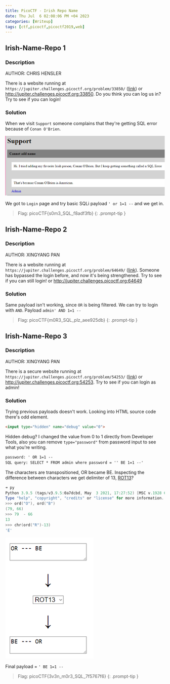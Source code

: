 ```yaml
---
title: PicoCTF - Irish Repo Name
date: Thu Jul  6 02:08:06 PM +04 2023
categories: [Writeup]
tags: [ctf,picoctf,picoctf2019,web]
---
```



## Irish-Name-Repo 1

### Description

AUTHOR:  CHRIS HENSLER

There is a website running at  `https://jupiter.challenges.picoctf.org/problem/33850/`  ([link](https://jupiter.challenges.picoctf.org/problem/33850/)) or http://jupiter.challenges.picoctf.org:33850. Do you think you can log us in? Try to see if you can login!

### Solution

When we visit `Support` someone complains that they're getting SQL error because of `Conan O'Brien`.

![irish-name-repo-1-1](/assets/images/picoCTF/2023/irish-name-repo-1-1.png)

We got to `Login` page and try basic SQLi payload `' or 1=1 --` and we get in.

> Flag: picoCTF{s0m3_SQL_f8adf3fb}
{: .prompt-tip }

## Irish-Name-Repo 2

### Description

AUTHOR: XINGYANG PAN

There is a website running at  `https://jupiter.challenges.picoctf.org/problem/64649/`  ([link](https://jupiter.challenges.picoctf.org/problem/64649/)). Someone has bypassed the login before, and now it's being strengthened. Try to see if you can still login! or http://jupiter.challenges.picoctf.org:64649

### Solution

Same payload isn't working, since `OR` is being filtered. We can try to login with `AND`. Payload `admin' AND 1=1 --`

> Flag: picoCTF{m0R3_SQL_plz_aee925db}
{: .prompt-tip }

## Irish-Name-Repo 3

### Description

AUTHOR: XINGYANG PAN

There is a secure website running at  `https://jupiter.challenges.picoctf.org/problem/54253/`  ([link](https://jupiter.challenges.picoctf.org/problem/54253/)) or http://jupiter.challenges.picoctf.org:54253. Try to see if you can login as admin!

### Solution

Trying previous payloads doesn't work. Looking into HTML source code there's odd element.

```html
<input type="hidden" name="debug" value="0">
```

Hidden debug? I changed the value from 0 to 1 directly from Developer Tools, also you can remove `type="password"` from password input to see what you're writing.

```html
password: ' OR 1=1 --
SQL query: SELECT * FROM admin where password = '' BE 1=1 --'
```

The characters are transpositioned, OR became BE. Inspecting the difference between characters we get delimiter of 13, [ROT13](https://rot13.com)?

```powershell
➜ py
Python 3.9.5 (tags/v3.9.5:0a7dcbd, May  3 2021, 17:27:52) [MSC v.1928 64 bit (AMD64)] on win32
Type "help", "copyright", "credits" or "license" for more information.
>>> ord("O"), ord("B")
(79, 66)
>>> 79  - 66
13
>>> chr(ord("R")-13)
'E'
```

![irish-name-repo-3-1](/assets/images/picoCTF/2023/irish-name-repo-3-1.png)

Final payload = `' BE 1=1 --`

> Flag: picoCTF{3v3n_m0r3_SQL_7f5767f6}
{: .prompt-tip }